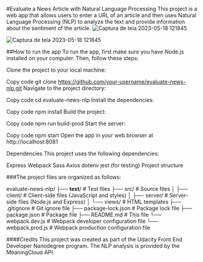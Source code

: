 #Evaluate a News Article with Natural Language Processing
This project is a web app that allows users to enter a URL of an article and then uses Natural Language Processing (NLP) to analyze the text and provide information about the sentiment of the article.
![Captura de tela 2023-05-18 121845](https://github.com/jeniferjuliat/nlpapp/assets/107074702/f565a444-09ce-40fa-91c0-0788c21f6cfe)

![Captura de tela 2023-05-18 121845](https://github.com/jeniferjuliat/nlpapp/assets/107074702/5000702e-e70f-4596-8b5b-79c911b14dfa)


##How to run the app
To run the app, first make sure you have Node.js installed on your computer. Then, follow these steps:

Clone the project to your local machine:

Copy code
git clone https://github.com/your-username/evaluate-news-nlp.git
Navigate to the project directory:


Copy code
cd evaluate-news-nlp
Install the dependencies:

Copy code
npm install
Build the project:


Copy code
npm run build-prod
Start the server:

Copy code
npm start
Open the app in your web browser at http://localhost:8081

Dependencies
This project uses the following dependencies:

Express
Webpack
Sass
Axios
dotenv
jest (for testing)
Project structure

###The project files are organized as follows:

evaluate-news-nlp/
├── __test__/          # Test files
├── src/               # Source files
│   ├── client/        # Client-side files (JavaScript and styles)
│   ├── server/        # Server-side files (Node.js and Express)
│   └── views/         # HTML templates
├── .gitignore         # Git ignore file
├── package-lock.json  # Package lock file
├── package.json       # Package file
├── README.md          # This file
└── webpack.dev.js  # Webpack developer configuration file
└── webpack.prod.js  # Webpack production configuration file

####Credits
This project was created as part of the Udacity Front End Developer Nanodegree program. The NLP analysis is provided by the MeaningCloud API.
